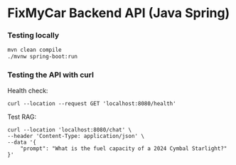 # FixMyCar Backend API (Java Spring)

### Testing locally

```bash
mvn clean compile
./mvnw spring-boot:run
```

### Testing the API with curl

Health check:

```
curl --location --request GET 'localhost:8080/health'
```

Test RAG:

```
curl --location 'localhost:8080/chat' \
--header 'Content-Type: application/json' \
--data '{
    "prompt": "What is the fuel capacity of a 2024 Cymbal Starlight?"
}'
```
